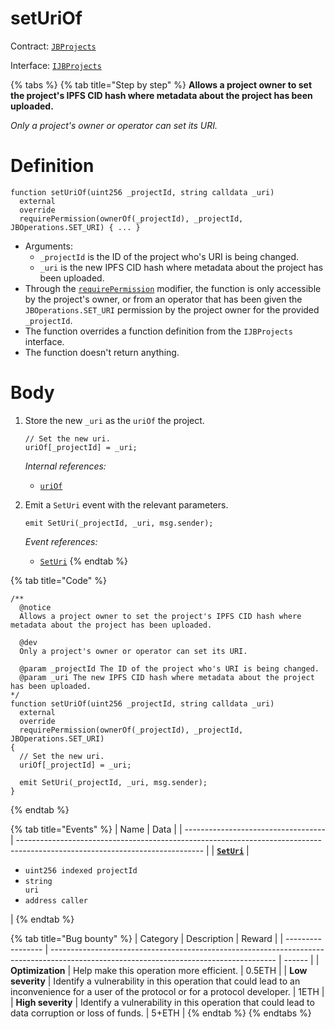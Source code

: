# setUriOf

Contract: [`JBProjects`](../)

Interface: [`IJBProjects`](../../../interfaces/ijbprojects.md)

{% tabs %}
{% tab title="Step by step" %}
**Allows a project owner to set the project's IPFS CID hash where metadata about the project has been uploaded.**

_Only a project's owner or operator can set its URI._

# Definition

```solidity
function setUriOf(uint256 _projectId, string calldata _uri)
  external
  override
  requirePermission(ownerOf(_projectId), _projectId, JBOperations.SET_URI) { ... }
```

* Arguments:
  * `_projectId` is the ID of the project who's URI is being changed.
  * `_uri` is the new IPFS CID hash where metadata about the project has been uploaded.
* Through the [`requirePermission`](../../or-abstract/jboperatable/modifiers/requirepermission.md) modifier, the function is only accessible by the project's owner, or from an operator that has been given the `JBOperations.SET_URI` permission by the project owner for the provided `_projectId`.
* The function overrides a function definition from the `IJBProjects` interface.
* The function doesn't return anything.

# Body

1.  Store the new `_uri` as the `uriOf` the project.

    ```solidity
    // Set the new uri.
    uriOf[_projectId] = _uri;
    ```

    _Internal references:_

    * [`uriOf`](../properties/uriof.md)
2.  Emit a `SetUri` event with the relevant parameters.

    ```solidity
    emit SetUri(_projectId, _uri, msg.sender);
    ```

    _Event references:_

    * [`SetUri`](../events/seturi.md)
{% endtab %}

{% tab title="Code" %}
```solidity
/**
  @notice 
  Allows a project owner to set the project's IPFS CID hash where metadata about the project has been uploaded.

  @dev 
  Only a project's owner or operator can set its URI.

  @param _projectId The ID of the project who's URI is being changed.
  @param _uri The new IPFS CID hash where metadata about the project has been uploaded.
*/
function setUriOf(uint256 _projectId, string calldata _uri)
  external
  override
  requirePermission(ownerOf(_projectId), _projectId, JBOperations.SET_URI)
{
  // Set the new uri.
  uriOf[_projectId] = _uri;

  emit SetUri(_projectId, _uri, msg.sender);
}
```
{% endtab %}

{% tab title="Events" %}
| Name                                | Data                                                                                                                         |
| ----------------------------------- | ---------------------------------------------------------------------------------------------------------------------------- |
| [**`SetUri`**](../events/seturi.md) | <ul><li><code>uint256 indexed projectId</code></li><li><code>string uri</code></li><li><code>address caller</code></li></ul> |
{% endtab %}

{% tab title="Bug bounty" %}
| Category          | Description                                                                                                                            | Reward |
| ----------------- | -------------------------------------------------------------------------------------------------------------------------------------- | ------ |
| **Optimization**  | Help make this operation more efficient.                                                                                               | 0.5ETH |
| **Low severity**  | Identify a vulnerability in this operation that could lead to an inconvenience for a user of the protocol or for a protocol developer. | 1ETH   |
| **High severity** | Identify a vulnerability in this operation that could lead to data corruption or loss of funds.                                        | 5+ETH  |
{% endtab %}
{% endtabs %}
